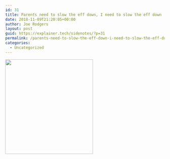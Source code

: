 ```yaml
---
id: 31
title: Parents need to slow the eff down, I need to slow the eff down
date: 2018-11-09T21:20:05+00:00
author: Joe Rodgers
layout: post
guid: https://explainer.tech/sidenotes/?p=31
permalink: /parents-need-to-slow-the-eff-down-i-need-to-slow-the-eff-down/
categories:
  - Uncategorized
---
```

<img class="aligncenter size-full wp-image-32" src="https://i2.wp.com/explainer.tech/sidenotes/wp-content/uploads/2018/11/Parents-need-to-slow-the-eff-down-I-need-to-slow-the-eff-down.png?resize=277%2C299&#038;ssl=1" alt="" width="277" height="299" data-recalc-dims="1" />